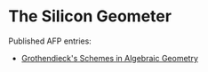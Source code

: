 # The Silicon Geometer

Published AFP entries:
- [Grothendieck's Schemes in Algebraic Geometry](https://www.isa-afp.org/entries/Grothendieck_Schemes.html)
